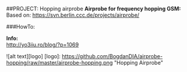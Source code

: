 ##PROJECT: Hopping airprobe
**Airprobe for frequency hopping GSM:**  
Based on: https://svn.berlin.ccc.de/projects/airprobe/  

###HowTo:

**Info:**  
http://yo3iiu.ro/blog/?p=1069  

![alt text][logo]
[logo]: https://github.com/BogdanDIA/airprobe-hopping/raw/master/airprobe-hopping.png "Hopping Airprobe"
